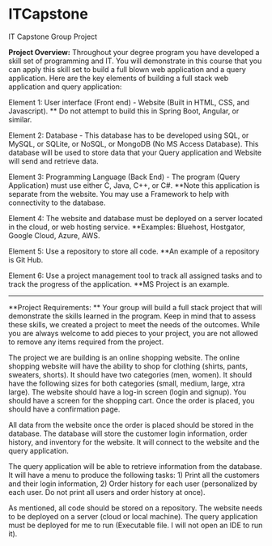 # ITCapstone
IT Capstone Group Project


**Project Overview:** 
Throughout your degree program you have developed a skill set of programming and IT.  You will demonstrate in this course that you can apply this skill set to build a full blown web application and a query application.  Here are the key elements of building a full stack web application and query application:

Element 1: User interface (Front end) - Website (Built in HTML, CSS, and Javascript). ** Do not attempt to build this in Spring Boot, Angular, or similar.

Element 2: Database - This database has to be developed using SQL, or MySQL, or SQLite, or NoSQL, or MongoDB  (No MS Access Database).  This database will be used to store data that your Query application and Website will send and retrieve data.

Element 3: Programming Language (Back End) - The program (Query Application) must use either C, Java, C++, or C#.  **Note this application is separate from the website.  You may use a Framework to help with connectivity to the database.

Element 4: The website and database must be deployed on a server located in the cloud, or web hosting service.  **Examples: Bluehost, Hostgator, Google Cloud, Azure, AWS.

Element 5: Use a repository to store all code.  **An example of a repository is Git Hub.  

Element 6: Use a project management tool to track all assigned tasks and to track the progress of the application. **MS Project is an example.

-----------------------------------------------------------------------------------------------------------------------------------------------------------

**Project Requirements: **
Your group will build a full stack project that will demonstrate the skills learned in the program.  Keep in mind that to assess these skills, we created a project to meet the needs of the outcomes.  While you are always welcome to add pieces to your project, you are not allowed to remove any items required from the project. 

The project we are building is an online shopping website.  The online shopping website will have the ability to shop for clothing (shirts, pants, sweaters, shorts).  It should have two categories (men, women).  It should have the following sizes for both categories (small, medium, large, xtra large).  The website should have a log-in screen (login and signup).  You should have a screen for the shopping cart.  Once the order is placed, you should have a confirmation page.  

All data from the website once the order is placed should be stored in the database.  The database will store the customer login information, order history, and inventory for the website.  It will connect to the website and the query application.

The query application will be able to retrieve information from the database.  It will have a menu to produce the following tasks: 1) Print all the customers and their login information, 2) Order history for each user (personalized by each user. Do not print all users and order history at once).

As mentioned, all code should be stored on a repository.  The website needs to be deployed on a server (cloud or local machine).  The query application must be deployed for me to run (Executable file.  I will not open an IDE to run it).  
